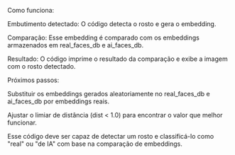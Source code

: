 Como funciona:

Embutimento detectado: O código detecta o rosto e gera o embedding.

Comparação: Esse embedding é comparado com os embeddings armazenados em real_faces_db e ai_faces_db.

Resultado: O código imprime o resultado da comparação e exibe a imagem com o rosto detectado.

Próximos passos:

Substituir os embeddings gerados aleatoriamente no real_faces_db e ai_faces_db por embeddings reais.

Ajustar o limiar de distância (dist < 1.0) para encontrar o valor que melhor funcionar.

Esse código deve ser capaz de detectar um rosto e classificá-lo como "real" ou "de IA" com base na comparação de embeddings.
